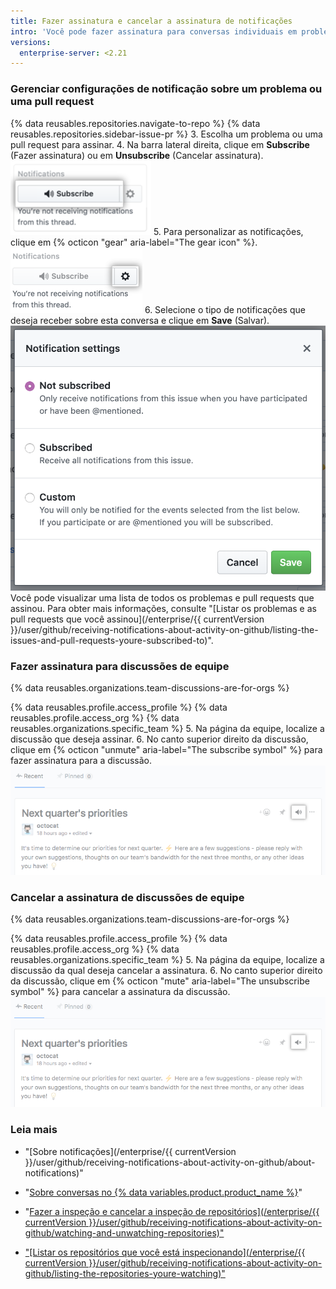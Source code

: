 ```yaml
---
title: Fazer assinatura e cancelar a assinatura de notificações
intro: 'Você pode fazer assinatura para conversas individuais em problemas, pull requests e discussões de equipe, mesmo que não esteja inspecionando o repositório ou um integrante da equipe em que a conversa está ocorrendo. Se não estiver mais interessado em uma conversa, cancele a assinatura dela ou personalize os tipos de notificações a receber.'
versions:
  enterprise-server: <2.21
---
```


### Gerenciar configurações de notificação sobre um problema ou uma pull request

{% data reusables.repositories.navigate-to-repo %}
{% data reusables.repositories.sidebar-issue-pr %}
3. Escolha um problema ou uma pull request para assinar.
4. Na barra lateral direita, clique em **Subscribe** (Fazer assinatura) ou em **Unsubscribe** (Cancelar assinatura). ![Botão Conversation Subscribe (Assinatura de conversas)](/assets/images/help/notifications/subscribe_button_with_gear.png)
5. Para personalizar as notificações, clique em {% octicon "gear" aria-label="The gear icon" %}. ![Botão de configuração ao lado de Conversation Subscribe (Assinatura de conversas)](/assets/images/help/notifications/subscribe_button_with_gear_chosen.png)
6. Selecione o tipo de notificações que deseja receber sobre esta conversa e clique em **Save** (Salvar). ![Conversation Subscribe options list](/assets/images/help/notifications/subscribe_options.png) Você pode visualizar uma lista de todos os problemas e pull requests que assinou. Para obter mais informações, consulte "[Listar os problemas e as pull requests que você assinou](/enterprise/{{ currentVersion }}/user/github/receiving-notifications-about-activity-on-github/listing-the-issues-and-pull-requests-youre-subscribed-to)".

### Fazer assinatura para discussões de equipe

{% data reusables.organizations.team-discussions-are-for-orgs %}

{% data reusables.profile.access_profile %}
{% data reusables.profile.access_org %}
{% data reusables.organizations.specific_team %}
5. Na página da equipe, localize a discussão que deseja assinar.
6. No canto superior direito da discussão, clique em {% octicon "unmute" aria-label="The subscribe symbol" %} para fazer assinatura para a discussão.![Botão Subscribe (Fazer assinatura) da discussão de equipe](/assets/images/help/notifications/team-discussion-subscribe-button.png)

### Cancelar a assinatura de discussões de equipe

{% data reusables.organizations.team-discussions-are-for-orgs %}

{% data reusables.profile.access_profile %}
{% data reusables.profile.access_org %}
{% data reusables.organizations.specific_team %}
5. Na página da equipe, localize a discussão da qual deseja cancelar a assinatura.
6. No canto superior direito da discussão, clique em {% octicon "mute" aria-label="The unsubscribe symbol" %} para cancelar a assinatura da discussão. ![Botão Subscribe (Fazer assinatura) da discussão de equipe](/assets/images/help/notifications/team-discussion-unsubscribe-button.png)

### Leia mais

- "[Sobre notificações](/enterprise/{{ currentVersion }}/user/github/receiving-notifications-about-activity-on-github/about-notifications)"
- "[Sobre conversas no {% data variables.product.product_name %}](/articles/about-conversations-on-github)"
- "<a href="/enterprise/[/user/github/receiving-notifications-about-activity-on-github/watching-and-unwatching-repositories">Fazer a inspeção e cancelar a inspeção de repositórios](/enterprise/{{ currentVersion }}/user/github/receiving-notifications-about-activity-on-github/watching-and-unwatching-repositories)"

- "[Listar os repositórios que você está inspecionando](/enterprise/{{ currentVersion }}/user/github/receiving-notifications-about-activity-on-github/listing-the-repositories-youre-watching)"
